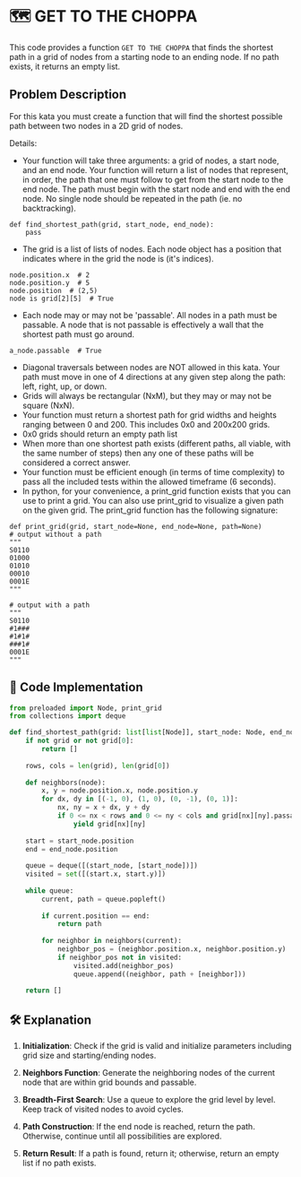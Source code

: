 # 🗺️ GET TO THE CHOPPA

This code provides a function `GET TO THE CHOPPA` that finds the shortest path in a grid of nodes from a starting node to an ending node. If no path exists, it returns an empty list.

## Problem Description
For this kata you must create a function that will find the shortest possible path between two nodes in a 2D grid of nodes.

Details:

- Your function will take three arguments: a grid of nodes, a start node, and an end node. Your function will return a list of nodes that represent, in order, the path that one must follow to get from the start node to the end node. The path must begin with the start node and end with the end node. No single node should be repeated in the path (ie. no backtracking).

```
def find_shortest_path(grid, start_node, end_node):
    pass
```

- The grid is a list of lists of nodes. Each node object has a position that indicates where in the grid the node is (it's indices).

```
node.position.x  # 2
node.position.y  # 5
node.position  # (2,5)
node is grid[2][5]  # True
```

- Each node may or may not be 'passable'. All nodes in a path must be passable. A node that is not passable is effectively a wall that the shortest path must go around.

```
a_node.passable  # True
```

- Diagonal traversals between nodes are NOT allowed in this kata. Your path must move in one of 4 directions at any given step along the path: left, right, up, or down.
- Grids will always be rectangular (NxM), but they may or may not be square (NxN).
- Your function must return a shortest path for grid widths and heights ranging between 0 and 200. This includes 0x0 and 200x200 grids.
- 0x0 grids should return an empty path list
- When more than one shortest path exists (different paths, all viable, with the same number of steps) then any one of these paths will be considered a correct answer.
- Your function must be efficient enough (in terms of time complexity) to pass all the included tests within the allowed timeframe (6 seconds).
- In python, for your convenience, a print_grid function exists that you can use to print a grid. You can also use print_grid to visualize a given path on the given grid. The print_grid function has the following signature:

```
def print_grid(grid, start_node=None, end_node=None, path=None)
# output without a path
"""
S0110
01000
01010
00010
0001E
"""

# output with a path
"""
S0110
#1###
#1#1#
###1#
0001E
"""
```

## 📜 Code Implementation

```python
from preloaded import Node, print_grid
from collections import deque

def find_shortest_path(grid: list[list[Node]], start_node: Node, end_node: Node):
    if not grid or not grid[0]:
        return []
    
    rows, cols = len(grid), len(grid[0])
    
    def neighbors(node):
        x, y = node.position.x, node.position.y
        for dx, dy in [(-1, 0), (1, 0), (0, -1), (0, 1)]:
            nx, ny = x + dx, y + dy
            if 0 <= nx < rows and 0 <= ny < cols and grid[nx][ny].passable:
                yield grid[nx][ny]
    
    start = start_node.position
    end = end_node.position
    
    queue = deque([(start_node, [start_node])])
    visited = set([(start.x, start.y)])
    
    while queue:
        current, path = queue.popleft()
        
        if current.position == end:
            return path
        
        for neighbor in neighbors(current):
            neighbor_pos = (neighbor.position.x, neighbor.position.y)
            if neighbor_pos not in visited:
                visited.add(neighbor_pos)
                queue.append((neighbor, path + [neighbor]))
    
    return []
```

## 🛠️ Explanation

1. **Initialization**: Check if the grid is valid and initialize parameters including grid size and starting/ending nodes.

2. **Neighbors Function**: Generate the neighboring nodes of the current node that are within grid bounds and passable.

3. **Breadth-First Search**: Use a queue to explore the grid level by level. Keep track of visited nodes to avoid cycles.

4. **Path Construction**: If the end node is reached, return the path. Otherwise, continue until all possibilities are explored.

5. **Return Result**: If a path is found, return it; otherwise, return an empty list if no path exists.

